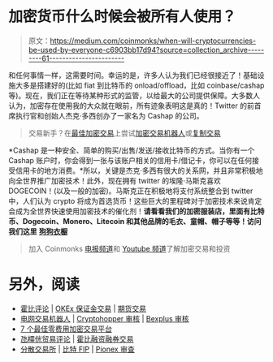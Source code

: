 # 加密货币什么时候会被所有人使用？

> 原文：<https://medium.com/coinmonks/when-will-cryptocurrencies-be-used-by-everyone-c6903bb17d94?source=collection_archive---------61----------------------->

和任何事情一样，这需要时间。幸运的是，许多人认为我们已经很接近了！基础设施大多是搭建好的(比如 fiat 到比特币的 onload/offload，比如 coinbase/cashap 等)。现在，我们正在等待某种形式的监管，以给最大的公司提供保障。大多数人认为，加密存在使用我的大众就在眼前，所有迹象表明这是真的！Twitter 的前首席执行官和创始人杰克·多西创办了一家名为 Cashap 的公司。

> 交易新手？在[最佳加密交易](/coinmonks/crypto-exchange-dd2f9d6f3769)上尝试[加密交易机器人](/coinmonks/crypto-trading-bot-c2ffce8acb2a)或[复制交易](/coinmonks/top-10-crypto-copy-trading-platforms-for-beginners-d0c37c7d698c)

*Cashap 是一种安全、简单的购买/出售/发送/接收比特币的方式。当你有一个 Cashap 账户时，你会得到一张与该账户相关的信用卡/借记卡，你可以在任何接受信用卡的地方消费。*所以，关键是杰克·多西有很大的关系网，并且非常积极地向全世界推广加密技术！此外，现在拥有 twitter 的埃隆·马斯克喜欢 DOGECOIN！(以及一般的加密)。马斯克正在积极地将支付系统整合到 twitter 中，人们认为 crypto 将成为首选货币！这些巨大的里程碑对于加密技术来说肯定会成为全世界快速使用加密技术的催化剂！**请看看我们的加密服装店，里面有比特币、Dogecoin、Monero、Litecoin 和其他品牌的毛衣、童帽、帽子等等！访问我们这里** [**狗狗衣橱**](http://dogecoincloset.com/)

> 加入 Coinmonks [电报频道](https://t.me/coincodecap)和 [Youtube 频道](https://www.youtube.com/c/coinmonks/videos)了解加密交易和投资

# 另外，阅读

*   [霍比评论](https://coincodecap.com/huobi-review) | [OKEx 保证金交易](https://coincodecap.com/okex-margin-trading) | [期货交易](https://coincodecap.com/futures-trading)
*   [电网交易机器人](https://coincodecap.com/grid-trading) | [Cryptohopper 审核](/coinmonks/cryptohopper-review-a388ff5bae88) | [Bexplus 审核](https://coincodecap.com/bexplus-review)
*   [7 个最佳零费用加密交易平台](https://coincodecap.com/zero-fee-crypto-exchanges)
*   [氹欞侊贸易评论](https://coincodecap.com/anny-trade-review) | [霍比融资融券交易](/coinmonks/huobi-margin-trading-b3b06cdc1519)
*   [分散交易所](https://coincodecap.com/what-are-decentralized-exchanges) | [比特 FIP](https://coincodecap.com/bitbns-fip) | [Pionex 审查](https://coincodecap.com/pionex-review-exchange-with-crypto-trading-bot)